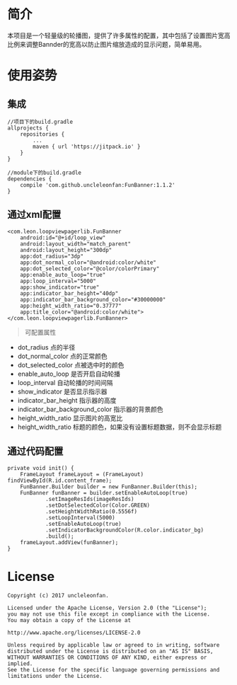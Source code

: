 # 简介 #
本项目是一个轻量级的轮播图，提供了许多属性的配置，其中包括了设置图片宽高比例来调整Bannder的宽高以防止图片缩放造成的显示问题，简单易用。
# 使用姿势 #

## 集成 ##
	//项目下的build.gradle
	allprojects {
		repositories {
			...
			maven { url 'https://jitpack.io' }
		}
	}

	//module下的build.gradle
	dependencies {
	    compile 'com.github.uncleleonfan:FunBanner:1.1.2'
	}

## 通过xml配置 ##

    <com.leon.loopviewpagerlib.FunBanner
        android:id="@+id/loop_view"
        android:layout_width="match_parent"
        android:layout_height="300dp"
        app:dot_radius="3dp"
        app:dot_normal_color="@android:color/white"
        app:dot_selected_color="@color/colorPrimary"
        app:enable_auto_loop="true"
        app:loop_interval="5000"
        app:show_indicator="true"
        app:indicator_bar_height="40dp"
        app:indicator_bar_background_color="#30000000"
        app:height_width_ratio="0.37777"
        app:title_color="@android:color/white">
    </com.leon.loopviewpagerlib.FunBanner>

>可配置属性

* dot_radius 点的半径
* dot_normal_color 点的正常颜色
* dot_selected_color 点被选中时的颜色
* enable_auto_loop 是否开启自动轮播
* loop_interval 自动轮播的时间间隔
* show_indicator 是否显示指示器
* indicator_bar_height 指示器的高度
* indicator_bar_background_color 指示器的背景颜色
* height_width_ratio 显示图片的高宽比
* height_width_ratio 标题的颜色，如果没有设置标题数据，则不会显示标题

## 通过代码配置 ##

    private void init() {
        FrameLayout frameLayout = (FrameLayout) findViewById(R.id.content_frame);
        FunBanner.Builder builder = new FunBanner.Builder(this);
        FunBanner funBanner = builder.setEnableAutoLoop(true)
                .setImageResIds(imageResIds)
                .setDotSelectedColor(Color.GREEN)
                .setHeightWidthRatio(0.5556f)
                .setLoopInterval(5000)
                .setEnableAutoLoop(true)
                .setIndicatorBackgroundColor(R.color.indicator_bg)
                .build();
        frameLayout.addView(funBanner);
    }

# License #
	Copyright (c) 2017 uncleleonfan.
	
	Licensed under the Apache License, Version 2.0 (the "License");
	you may not use this file except in compliance with the License.
	You may obtain a copy of the License at
	
	http://www.apache.org/licenses/LICENSE-2.0
	
	Unless required by applicable law or agreed to in writing, software
	distributed under the License is distributed on an "AS IS" BASIS,
	WITHOUT WARRANTIES OR CONDITIONS OF ANY KIND, either express or implied.
	See the License for the specific language governing permissions and
	limitations under the License.
